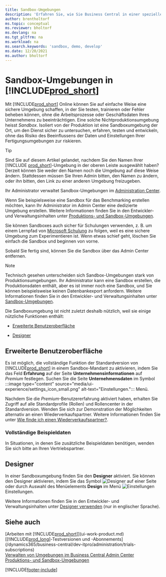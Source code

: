 ```yaml
---
title: Sandbox-Umgebungen
description: 'Erfahren Sie, wie Sie Business Central in einer speziellen Umgebung sicher erforschen, erlernen, demonstrieren, entwickeln, Probleme beheben und testen können.'
author: brentholtorf
ms.topic: conceptual
ms.reviewer: bholtorf
ms.devlang: na
ms.tgt_pltfrm: na
ms.workload: na
ms.search.keywords: 'sandbox, demo, develop'
ms.date: 12/20/2021
ms.author: bholtorf
---
```

# <a name="sandbox-environments-in-"></a>Sandbox-Umgebungen in [!INCLUDE[prod_short](includes/prod_short.md)]

Mit [!INCLUDE[prod_short](includes/prod_short.md)] Online können Sie auf einfache Weise eine sichere Umgebung schaffen, in der Sie testen, trainieren oder Fehler beheben können, ohne die Arbeitsprozesse oder Geschäftsdaten Ihres Unternehmens zu beeinträchtigen. Eine solche Nichtproduktionsumgebung heisst *Sandbox*. Isoliert von der Produktion ist eine Sandboxumgebung der Ort, um den Dienst sicher zu untersuchen, erfahren, testen und entwickeln, ohne das Risiko des Beeinflussens der Daten und Einstellungen Ihrer Fertigungsumgebungen zur riskieren.  

> [!TIP]
> Sind Sie auf diesem Artikel gelandet, nachdem Sie den Namen Ihrer [!INCLUDE [prod_short](includes/prod_short.md)]-Umgebung in der oberen Leiste ausgewählt haben? Derzeit können Sie weder den Namen noch die Umgebung auf diese Weise ändern. Stattdessen müssen Sie Ihren Admin bitten, den Namen zu ändern, oder ihn bitten, den Link zu einer anderen Umgebung freizugeben.

Ihr Administrator verwaltet Sandbox-Umgebungen im [Administration Center](/dynamics365/business-central/dev-itpro/administration/tenant-admin-center-environments?toc=/dynamics365/business-central/toc.json).  

Wenn Sie beispielsweise eine Sandbox für das Benchmarking erstellen möchten, kann Ihr Administrator im Admin Center eine dedizierte Umgebung erstellen. Weitere Informationen finden Sie in den Entwickler- und Verwaltungsinhalten unter [Produktions- und Sandbox-Umgebungen](/dynamics365/business-central/dev-itpro/administration/environment-types).  

Sie können Sandboxes auch sicher für Schulungen verwenden, z. B. um einem Lernpfad von [Microsoft Schulung](/training/dynamics365/business-central?WT.mc_id=dyn365bc_landingpage-docs) zu folgen, weil es eine sichere Umgebung zum Experimentieren ist. Wenn etwas schief geht, löschen Sie einfach die Sandbox und beginnen von vorne.  

Sobald Sie fertig sind, können Sie die Sandbox über das Admin Center entfernen.  

> [!NOTE]
> Technisch gesehen unterscheiden sich Sandbox-Umgebungen stark von Produktionsumgebungen. Ihr Administrator kann eine Sandbox erstellen, die Produktionsdaten enthält, aber es ist immer noch eine Sandbox, und Sie können beispielsweise keinen Datenbankexport anfordern. Weitere Informationen finden Sie in den Entwickler- und Verwaltungsinhalten unter [Sandbox-Umgebungen](/dynamics365/business-central/dev-itpro/administration/environment-types#sandbox-environments).

Die Sandboxumgebung ist nicht zuletzt deshalb nützlich, weil sie einige nützliche Funktionen enthält:

* [Erweiterte Benutzeroberfläche](#advanced-user-experience)  
<!--* [Complete sample data](#complete-sample-data)  -->
* [Designer](#designer)  

## <a name="advanced-user-experience"></a>Erweiterte Benutzeroberfläche

Es ist möglich, die vollständige Funktion der Standardversion von [!INCLUDE[prod_short](includes/prod_short.md)] in einem Sandbox-Mandant zu aktivieren, indem Sie das Feld **Erfahrung** auf der Seite **Unternehmensinformationen** auf *Premium* festlegen. Suchen Sie die Seite **Unternehmensdaten** im Symbol :::image type="content" source="media/ui-experience/settings_icon_small.png" alt-text="Einstellungen."::: Menü.  

Nachdem Sie die *Premium*-Benutzererfahrung aktiviert haben, erhalten Sie Zugriff auf alle Standardprofile (Rollen) und Rollencenter in der Standardversion. Wenden Sie sich zur Demonstration der Möglichkeiten alternativ an einen Wiederverkaufspartner. Weitere Informationen finden Sie unter [Wie finde ich einen Wiederverkaufspartner?](across-faq.yml#how-do-i-find-a-reselling-partner).  

### <a name="complete-sample-data"></a>Vollständige Beispieldaten

In Situationen, in denen Sie zusätzliche Beispieldaten benötigen, wenden Sie sich bitte an Ihren Vertriebspartner.
<!-- In the sandbox environment, you can also create a new company with the **Advanced Evaluation - Complete Sample Data** option so that you can take training or step through walkthroughs that require additional sample data, such as [Walkthrough: Receiving and Putting Away in Basic Warehouse Configurations](walkthrough-receiving-and-putting-away-in-basic-warehousing.md).   -->

<!--#### To create a company with complete sample data in a sandbox

1. Choose the ![Lightbulb that opens the Tell Me feature.](media/ui-search/search_small.png "Tell me what you want to do") icon, enter **Companies**, and then choose the related link.  
2. Choose the **New** action, and then choose **Create New Company**.  
3. In the **Assisted Setup for Creating a Company** page, choose **Next**.  
4. Specify a name for the new company, and then, in the **Select the data and setup to get started** field, choose **Advanced Evaluation - Complete Sample Data**.  
5. Complete the rest of the assisted setup guide.  

When the assisted setup guide completes, you can start exploring the new company with the complete sample data. For more information, see [Creating New Companies in [!INCLUDE[prod_short](includes/prod_short.md)]](about-new-company.md).  -->

## <a name="designer"></a>Designer

In einer Sandboxumgebung finden Sie den **Designer** aktiviert. Sie können den Designer aktivieren, indem Sie das Symbol ![Designer](./media/across-sandbox/sandbox-inclient-design-icon.png) auf einer Seite oder durch Auswahl des Menüelements **Design** im Menü ![Einstellungen ](media/ui-experience/settings_icon_small.png) Einstellungen.  

Weitere Informationen finden Sie in den Entwickler- und Verwaltungsinhalten unter [Designer verwenden](/dynamics365/business-central/dev-itpro/developer/devenv-inclient-designer) (nur in englischer Sprache).  

<!-- ![In-client Designer.](./media/across-sandbox/sandbox-inclient-designer.png) -->

## <a name="see-also"></a>Siehe auch

[Arbeiten mit [!INCLUDE[prod_short](includes/prod_short.md)]](ui-work-product.md)  
[[!INCLUDE[prod_long](includes/prod_long.md)]-Testversionen und -Abonnements](/dynamics365/business-central/dev-itpro/administration/trials-subscriptions)  
[Verwalten von Umgebungen im Business Central Admin Center](/dynamics365/business-central/dev-itpro/administration/tenant-admin-center-environments)  
[Produktions- und Sandbox-Umgebungen](/dynamics365/business-central/dev-itpro/administration/environment-types)  


[!INCLUDE[footer-include](includes/footer-banner.md)]
